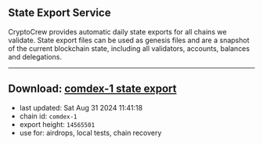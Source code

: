 ## State Export Service
CryptoCrew provides automatic daily state exports for all chains we validate. State export files can be used as genesis files and are a snapshot of the current blockchain state, including all validators, accounts, balances and delegations.

---
**Download: [comdex-1 state export](https://dl-eu2.ccvalidators.com/SERVICE/comdex/comdex-1_export_14565501.json)**
---

- last updated: Sat Aug 31 2024 11:41:18
- chain id: `comdex-1`
- export height: `14565501`
- use for: airdrops, local tests, chain recovery
